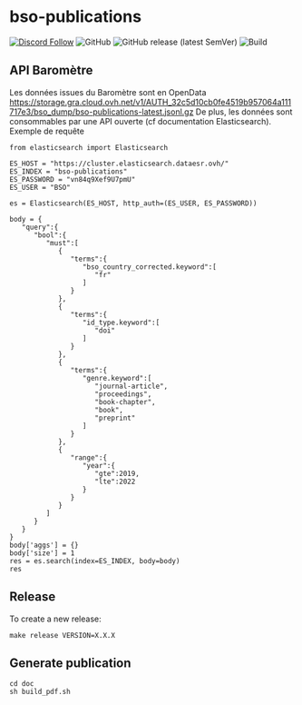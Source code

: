 # bso-publications
[![Discord Follow](https://dcbadge.vercel.app/api/server/4t5vXHhu?style=flat)](https://discord.gg/dkcww8vs)
![GitHub](https://img.shields.io/github/license/dataesr/bso-publications)
![GitHub release (latest SemVer)](https://img.shields.io/github/v/release/dataesr/bso-publications)
![Build](https://github.com/dataesr/bso-publications/actions/workflows/build.yml/badge.svg)

## API Baromètre

Les données issues du Baromètre sont en OpenData https://storage.gra.cloud.ovh.net/v1/AUTH_32c5d10cb0fe4519b957064a111717e3/bso_dump/bso-publications-latest.jsonl.gz
De plus, les données sont consommables par une API ouverte (cf documentation Elasticsearch).
Exemple de requête

```
from elasticsearch import Elasticsearch

ES_HOST = "https://cluster.elasticsearch.dataesr.ovh/"
ES_INDEX = "bso-publications"
ES_PASSWORD = "vn84q9Xef9U7pmU"
ES_USER = "BSO"

es = Elasticsearch(ES_HOST, http_auth=(ES_USER, ES_PASSWORD))

body = {
   "query":{
      "bool":{
         "must":[
            {
               "terms":{
                  "bso_country_corrected.keyword":[
                     "fr"
                  ]
               }
            },
            {
               "terms":{
                  "id_type.keyword":[
                     "doi"
                  ]
               }
            },
            {
               "terms":{
                  "genre.keyword":[
                     "journal-article",
                     "proceedings",
                     "book-chapter",
                     "book",
                     "preprint"
                  ]
               }
            },
            {
               "range":{
                  "year":{
                     "gte":2019,
                     "lte":2022
                  }
               }
            }
         ]
      }
   }
}
body['aggs'] = {}
body['size'] = 1
res = es.search(index=ES_INDEX, body=body)
res
```

## Release
To create a new release:
```shell
make release VERSION=X.X.X
```

## Generate publication
```shell
cd doc
sh build_pdf.sh
```

